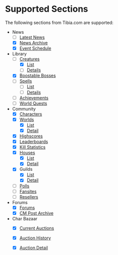 # Supported Sections

The following sections from Tibia.com are supported:

- News
    - [ ] [Latest News](https://www.tibia.com/news/?subtopic=latestnews)
    - [x] [News Archive](https://www.tibia.com/news/?subtopic=newsarchive)
    - [x] [Event Schedule](https://www.tibia.com/news/?subtopic=eventcalendar)
- Library
    - [ ] [Creatures](https://www.tibia.com/library/?subtopic=creatures)
        - [X] [List](https://www.tibia.com/library/?subtopic=creatures)
        - [ ] [Details](https://www.tibia.com/library/?subtopic=creatures&race=demon)
    - [X] [Boostable Bosses](https://www.tibia.com/library/?subtopic=boostablebosses)
    - [ ] [Spells](https://www.tibia.com/library/?subtopic=spells)
        - [ ] [List](https://www.tibia.com/library/?subtopic=spells)
        - [ ] [Details](https://www.tibia.com/library/?subtopic=spells&spell=findfiend&vocation=&group=&type=&premium=&sort=)
    - [ ] [Achievements](https://www.tibia.com/library/?subtopic=achievements)
    - [ ] [World Quests](https://www.tibia.com/library/?subtopic=worldquests)
- Community
    - [X] [Characters](https://www.tibia.com/community/?subtopic=characters)
    - [X] [Worlds](https://www.tibia.com/community/?subtopic=worlds)
        - [X] [List](https://www.tibia.com/community/?subtopic=worlds)
        - [X] [Detail](https://www.tibia.com/community/?subtopic=worlds&world=Antica)
    - [X] [Highscores](https://www.tibia.com/community/?subtopic=highscores)
    - [X] [Leaderboards](https://www.tibia.com/community/?subtopic=leaderboards)
    - [X] [Kill Statistics](https://www.tibia.com/community/?subtopic=killstatistics)
    - [X] [Houses](https://www.tibia.com/community/?subtopic=houses)
        - [X] [List](https://www.tibia.com/community/?subtopic=houses)
        - [X] [Detail](https://www.tibia.com/community/?subtopic=houses&page=view&houseid=14001&world=Antica)
    - [X] Guilds
        - [X] [List](https://www.tibia.com/community/?subtopic=guilds)
        - [X] [Detail](https://www.tibia.com/community/?subtopic=guilds&page=view&GuildName=Bald+Dwarfs)
    - [ ] [Polls](https://www.tibia.com/community/?subtopic=polls)
    - [ ] [Fansites](https://www.tibia.com/community/?subtopic=fansites)
    - [ ] [Resellers](https://www.tibia.com/community/?subtopic=resellers)
- Forums
    - [X] [Forums](https://www.tibia.com/forum/?subtopic=worldboards)
    - [X] [CM Post Archive](https://www.tibia.com/forum/?subtopic=forum&action=cm_post_archive)
- Char Bazaar
    - [X] [Current Auctions](https://www.tibia.com/charactertrade/?subtopic=currentcharactertrades)
    - [X] [Auction History](https://www.tibia.com/charactertrade/?subtopic=pastcharactertrades)
    - [X] [Auction Detail](https://www.tibia.com/charactertrade/?subtopic=pastcharactertrades&page=details&auctionid=1945701)
    
    
